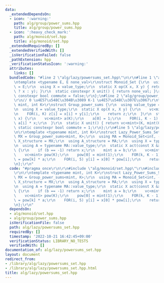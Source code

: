 ```yaml
---
data:
  _extendedDependsOn:
  - icon: ':warning:'
    path: alg/group/power_sums.hpp
    title: alg/group/power_sums.hpp
  - icon: ':heavy_check_mark:'
    path: alg/monoid/set.hpp
    title: alg/monoid/set.hpp
  _extendedRequiredBy: []
  _extendedVerifiedWith: []
  _isVerificationFailed: false
  _pathExtension: hpp
  _verificationStatusIcon: ':warning:'
  attributes:
    links: []
  bundledCode: "#line 2 \"alg/lazy/powersums_set.hpp\"\n\r\n#line 1 \"alg/monoid/set.hpp\"\
    \ntemplate <typename E, E none_val>\r\nstruct Monoid_Set {\r\n  using value_type\
    \ = E;\r\n  using X = value_type;\r\n  static X op(X x, X y) { return (y == none_val\
    \ ? x : y); }\r\n  static constexpr X unit() { return none_val; }\r\n  static\
    \ constexpr bool commute = false;\r\n};\n#line 2 \"alg/group/power_sums.hpp\"\n\
    \r\n// 0 \u4E57\u548C\u304B\u3089 K-1 \u4E57\u548C\u307E\u3067\r\ntemplate <typename\
    \ mint, int K>\r\nstruct Group_power_sums {\r\n  using value_type = vc<mint>;\r\
    \n  using X = value_type;\r\n  static X op(X x, X y) {\r\n    vc<mint> z(K);\r\
    \n    FOR(i, K) z[i] = x[i] + y[i];\r\n    return z;\r\n  }\r\n  static X from_element(mint\
    \ x) {\r\n    vc<mint> a(K);\r\n    a[0] = 1;\r\n    FOR(i, K - 1) a[i + 1] =\
    \ a[i] * x;\r\n  }\r\n  static X unit() { return vc<mint>(K, mint(0)); }\r\n \
    \ static constexpr bool commute = 1;\r\n};\r\n#line 5 \"alg/lazy/powersums_set.hpp\"\
    \n\r\ntemplate <typename mint, int K>\r\nstruct Lazy_Power_Sums_Set {\r\n  using\
    \ MX = Group_power_sums<mint, K>;\r\n  using MA = Monoid_Set<int, -1>;\r\n  using\
    \ X_structure = MX;\r\n  using A_structure = MA;\r\n  using X = typename MX::value_type;\r\
    \n  using A = typename MA::value_type;\r\n  static X act(const X &x, const A &b)\
    \ {\r\n    if (b == -1) return x;\r\n    mint a = b;\r\n    vc<mint> y(K);\r\n\
    \    vc<mint> pow(K);\r\n    pow[0] = mint(1);\r\n    FOR(k, K - 1) pow[k + 1]\
    \ = pow[k] * a;\r\n    FOR(i, 5) y[i] = x[0] * pow[i];\r\n    return y;\r\n  }\r\
    \n};\r\n"
  code: "#pragma once\r\n\r\n#include \"alg/monoid/set.hpp\"\r\n#include \"alg/group/power_sums.hpp\"\
    \r\n\r\ntemplate <typename mint, int K>\r\nstruct Lazy_Power_Sums_Set {\r\n  using\
    \ MX = Group_power_sums<mint, K>;\r\n  using MA = Monoid_Set<int, -1>;\r\n  using\
    \ X_structure = MX;\r\n  using A_structure = MA;\r\n  using X = typename MX::value_type;\r\
    \n  using A = typename MA::value_type;\r\n  static X act(const X &x, const A &b)\
    \ {\r\n    if (b == -1) return x;\r\n    mint a = b;\r\n    vc<mint> y(K);\r\n\
    \    vc<mint> pow(K);\r\n    pow[0] = mint(1);\r\n    FOR(k, K - 1) pow[k + 1]\
    \ = pow[k] * a;\r\n    FOR(i, 5) y[i] = x[0] * pow[i];\r\n    return y;\r\n  }\r\
    \n};\r\n"
  dependsOn:
  - alg/monoid/set.hpp
  - alg/group/power_sums.hpp
  isVerificationFile: false
  path: alg/lazy/powersums_set.hpp
  requiredBy: []
  timestamp: '2022-10-21 16:42:45+09:00'
  verificationStatus: LIBRARY_NO_TESTS
  verifiedWith: []
documentation_of: alg/lazy/powersums_set.hpp
layout: document
redirect_from:
- /library/alg/lazy/powersums_set.hpp
- /library/alg/lazy/powersums_set.hpp.html
title: alg/lazy/powersums_set.hpp
---
```

